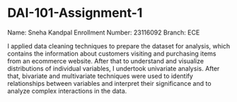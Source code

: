 # DAI-101-Assignment-1
Name: Sneha Kandpal
Enrollment Number: 23116092
Branch: ECE

I applied data cleaning techniques to prepare the dataset for analysis, which contains the information about customers visiting and purchasing items from an ecommerce website. After that to understand and visualize distributions of individual variables, I undertook univariate analysis. After that, bivariate and multivariate techniques were used to identify relationships between variables and interpret their significance and to analyze complex interactions in the data.
